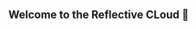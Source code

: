 ## Welcome to the Reflective CLoud 👋

<!--


🙋‍♀️ A community hub for open-source and reproducible SRM research. Being a member of this organisation gives you access to the jupyter hub at https://reflective.2i2c.cloud/
🌈 Contribution - this is a *community* resource. Start dicsussions via the discussions tab here, share code, make tutorials, make reproducible figures for your papers etc. 
👩‍💻 Useful resources - To do, need links to datasets, tutorials etc.
-->
